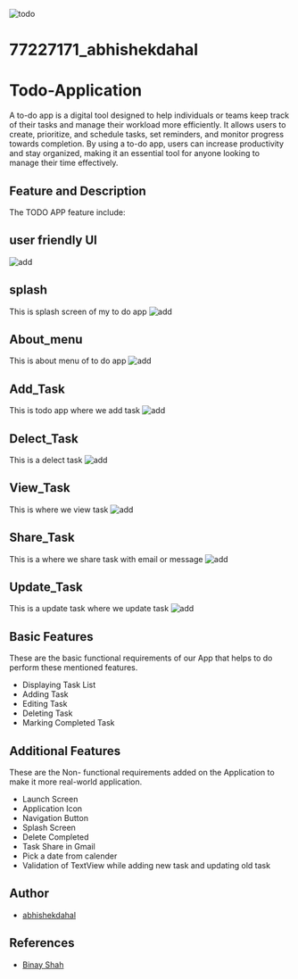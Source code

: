![todo](https://github.com/abhishekd76/todo_app_abhishek/assets/117585209/2d041450-5f1b-4994-9dcb-c857b18fe08f)
# 77227171_abhishekdahal
# Todo-Application
A to-do app is a digital tool designed to help individuals or teams keep track of their tasks and manage their workload more efficiently. It allows users to create, prioritize, and schedule tasks, set reminders, and monitor progress towards completion. By using a to-do app, users can increase productivity and stay organized, making it an essential tool for anyone looking to manage their time effectively.
## Feature and Description
The TODO APP feature include:
## user friendly UI

![add](screenshotandvideos/ui.gif)

## splash
This is splash screen of my to do app
![add](screenshotandvideos/Splaces.gif)
## About_menu
This is about menu of to do app
![add](screenshotandvideos/Aboutmenu.gif)
## Add_Task
This is todo app where we add task
![add](screenshotandvideos/Addtask.gif)
## Delect_Task
This is a delect task 
![add](screenshotandvideos/Delecttask.gif)
## View_Task
This is where we view task
![add](screenshotandvideos/Viewtask.gif)
## Share_Task
This is a where we share task with email or message
![add](screenshotandvideos/sharetask.gif)
## Update_Task
This is a update task where we update task
![add](screenshotandvideos/updatetask.gif)


## Basic Features

These are the basic functional requirements of our App that helps to do perform these mentioned features.

- Displaying Task List
- Adding Task
- Editing Task
- Deleting Task
- Marking Completed Task

## Additional Features

 These are the Non- functional requirements added on the Application to make it more real-world application.
 
- Launch Screen
- Application Icon
- Navigation Button
- Splash Screen 
- Delete Completed
- Task Share in Gmail
- Pick a date from calender
- Validation of TextView while adding new task and updating old task





## Author

- [abhishekdahal](https://github.com/abhishek/Todo-Application.git/TodoMVVM.git)


## References
- [Binay Shah](https://github.com/binay-shah/TodoMVVM.git)


